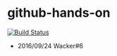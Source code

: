 # github-hands-on
[![Build Status](https://travis-ci.org/Yohei-Taniguchi/github-hands-on.svg?branch=master)](https://travis-ci.org/Yohei-Taniguchi/github-hands-on)

- 2016/09/24 Wacker#6